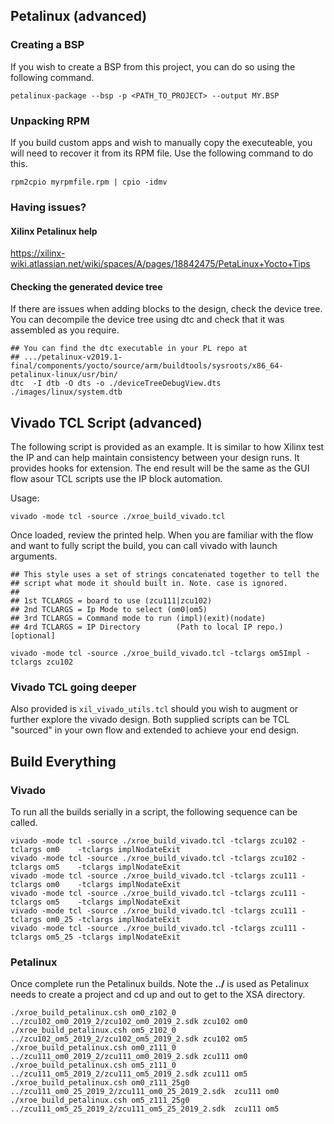 ## **Petalinux** (advanced)
### Creating a BSP
If you wish to create a BSP from this project, you can do so using the following command.
```console
petalinux-package --bsp -p <PATH_TO_PROJECT> --output MY.BSP
```

### Unpacking RPM
If you build custom apps and wish to manually copy the executeable, you will need to recover it from its RPM file. Use the following command to do this.
```console
rpm2cpio myrpmfile.rpm | cpio -idmv
```

### Having issues?
#### Xilinx Petalinux help
https://xilinx-wiki.atlassian.net/wiki/spaces/A/pages/18842475/PetaLinux+Yocto+Tips

#### Checking the generated device tree
If there are issues when adding blocks to the design, check the device tree. You can decompile the device tree using dtc and check that it was assembled as you require.
```console
## You can find the dtc executable in your PL repo at
## .../petalinux-v2019.1-final/components/yocto/source/arm/buildtools/sysroots/x86_64-petalinux-linux/usr/bin/
dtc  -I dtb -O dts -o ./deviceTreeDebugView.dts ./images/linux/system.dtb
```

## **Vivado TCL Script** (advanced)
The following script is provided as an example. It is similar to how Xilinx test the IP and can help maintain consistency between your design runs. It provides hooks for extension. The end result will be the same as the GUI flow asour TCL scripts use the IP block automation.

Usage: 
```console
vivado -mode tcl -source ./xroe_build_vivado.tcl
```
Once loaded, review the printed help. When you are familiar with the flow and want to fully script the build, you can call vivado with launch arguments.
```console
## This style uses a set of strings concatenated together to tell the 
## script what mode it should built in. Note. case is ignored.
## 
## 1st TCLARGS = board to use (zcu111|zcu102)
## 2nd TCLARGS = Ip Mode to select (om0|om5)
## 3rd TCLARGS = Command mode to run (impl)(exit)(nodate)
## 4rd TCLARGS = IP Directory        (Path to local IP repo.) [optional]

vivado -mode tcl -source ./xroe_build_vivado.tcl -tclargs om5Impl -tclargs zcu102  
```
### **Vivado TCL going deeper**
Also provided is `xil_vivado_utils.tcl` should you wish to augment or further explore the vivado design. Both supplied scripts
can be TCL "sourced" in your own flow and extended to achieve your end design.

## Build Everything
### Vivado
To run all the builds serially in a script, the following sequence can be called.
```console
vivado -mode tcl -source ./xroe_build_vivado.tcl -tclargs zcu102 -tclargs om0    -tclargs implNodateExit
vivado -mode tcl -source ./xroe_build_vivado.tcl -tclargs zcu102 -tclargs om5    -tclargs implNodateExit
vivado -mode tcl -source ./xroe_build_vivado.tcl -tclargs zcu111 -tclargs om0    -tclargs implNodateExit
vivado -mode tcl -source ./xroe_build_vivado.tcl -tclargs zcu111 -tclargs om5    -tclargs implNodateExit
vivado -mode tcl -source ./xroe_build_vivado.tcl -tclargs zcu111 -tclargs om0_25 -tclargs implNodateExit
vivado -mode tcl -source ./xroe_build_vivado.tcl -tclargs zcu111 -tclargs om5_25 -tclargs implNodateExit
```
### Petalinux
Once complete run the Petalinux builds. Note the **../** is used as Petalinux needs to create a project and cd up and out to get to the XSA directory.
```console
./xroe_build_petalinux.csh om0_z102_0 ../zcu102_om0_2019_2/zcu102_om0_2019_2.sdk zcu102 om0
./xroe_build_petalinux.csh om5_z102_0 ../zcu102_om5_2019_2/zcu102_om5_2019_2.sdk zcu102 om5
./xroe_build_petalinux.csh om0_z111_0 ../zcu111_om0_2019_2/zcu111_om0_2019_2.sdk zcu111 om0
./xroe_build_petalinux.csh om5_z111_0 ../zcu111_om5_2019_2/zcu111_om5_2019_2.sdk zcu111 om5
./xroe_build_petalinux.csh om0_z111_25g0 ../zcu111_om0_25_2019_2/zcu111_om0_25_2019_2.sdk  zcu111 om0
./xroe_build_petalinux.csh om5_z111_25g0 ../zcu111_om5_25_2019_2/zcu111_om5_25_2019_2.sdk  zcu111 om5
```
